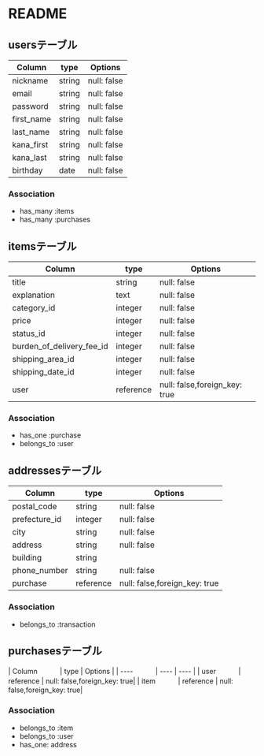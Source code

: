 # README

## usersテーブル
|  Column         |  type    |  Options   |
|   ----          |   ----   |    ----    |
|  nickname       |  string  | null: false|
|  email          |  string  | null: false|
|  password       |  string  | null: false|
|  first_name     |  string  | null: false|
|  last_name      |  string  | null: false|
|  kana_first     |  string  | null: false|
|  kana_last      |  string  | null: false|
|  birthday       |  date    | null: false|

### Association
- has_many :items
- has_many :purchases

## itemsテーブル
|  Column                     |  type       |  Options                     |
| ----                        | ----        | ----                         |
|  title                      |  string     | null: false                  |
|  explanation                |  text       | null: false                  |
|  category_id                |  integer    | null: false                  |
|  price                      |  integer    | null: false                  |
|  status_id                  |  integer    | null: false                  |
|  burden_of_delivery_fee_id  |  integer    | null: false                  |
|  shipping_area_id           |  integer    | null: false                  |
|  shipping_date_id           |  integer    | null: false                  |
|  user                       |  reference  | null: false,foreign_key: true|


### Association
- has_one :purchase
- belongs_to :user


## addressesテーブル
|  Column          |  type       |  Options                     |
| ----             | ----        | ----                         |
|  postal_code     |  string     | null: false                  |
|  prefecture_id   |  integer    | null: false                  |
|  city            |  string     | null: false                  |
|  address         |  string     | null: false                  |
|  building        |  string     |                              |
|  phone_number    |  string     | null: false                  |
|  purchase        |  reference  | null: false,foreign_key: true|



### Association
- belongs_to :transaction




## purchasesテーブル
|  Column          　　　|  type       |  Options                     |
| ----             　　　| ----        | ----                         |
|  user            　　　|  reference  | null: false,foreign_key: true|
|  item            　　　|  reference  | null: false,foreign_key: true|



### Association
- belongs_to :item
- belongs_to :user
- has_one: address